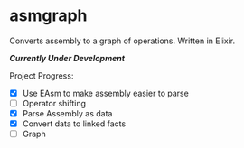 # asmgraph
Converts assembly to a graph of operations. Written in Elixir. 

***Currently Under Development***

Project Progress:

 - [X] Use EAsm to make assembly easier to parse
 - [ ] Operator shifting
 - [X] Parse Assembly as data
 - [X] Convert data to linked facts
 - [ ] Graph
